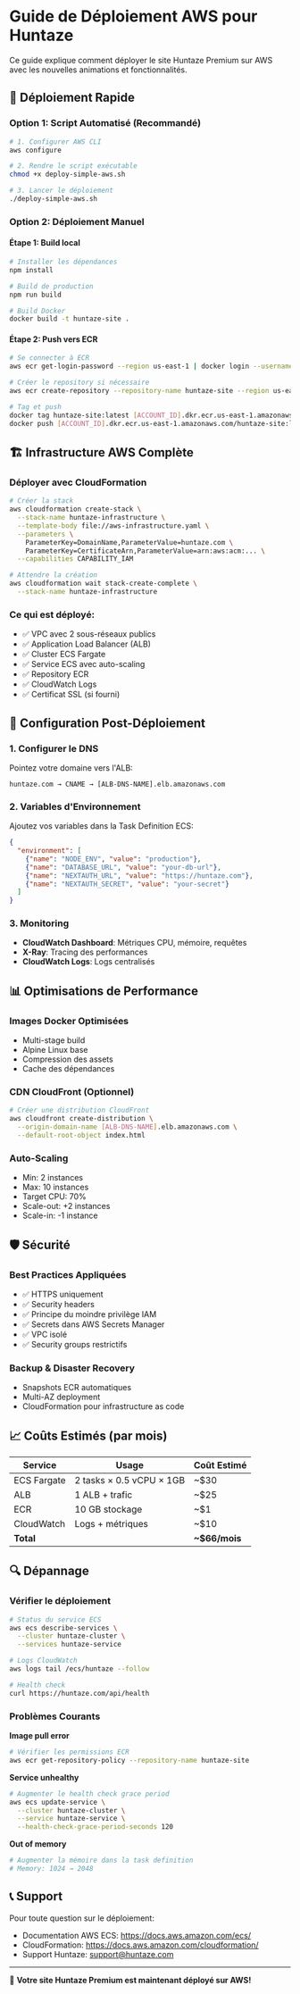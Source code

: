 # Guide de Déploiement AWS pour Huntaze

Ce guide explique comment déployer le site Huntaze Premium sur AWS avec les nouvelles animations et fonctionnalités.

## 🚀 Déploiement Rapide

### Option 1: Script Automatisé (Recommandé)

```bash
# 1. Configurer AWS CLI
aws configure

# 2. Rendre le script exécutable
chmod +x deploy-simple-aws.sh

# 3. Lancer le déploiement
./deploy-simple-aws.sh
```

### Option 2: Déploiement Manuel

#### Étape 1: Build local
```bash
# Installer les dépendances
npm install

# Build de production
npm run build

# Build Docker
docker build -t huntaze-site .
```

#### Étape 2: Push vers ECR
```bash
# Se connecter à ECR
aws ecr get-login-password --region us-east-1 | docker login --username AWS --password-stdin [ACCOUNT_ID].dkr.ecr.us-east-1.amazonaws.com

# Créer le repository si nécessaire
aws ecr create-repository --repository-name huntaze-site --region us-east-1

# Tag et push
docker tag huntaze-site:latest [ACCOUNT_ID].dkr.ecr.us-east-1.amazonaws.com/huntaze-site:latest
docker push [ACCOUNT_ID].dkr.ecr.us-east-1.amazonaws.com/huntaze-site:latest
```

## 🏗️ Infrastructure AWS Complète

### Déployer avec CloudFormation

```bash
# Créer la stack
aws cloudformation create-stack \
  --stack-name huntaze-infrastructure \
  --template-body file://aws-infrastructure.yaml \
  --parameters \
    ParameterKey=DomainName,ParameterValue=huntaze.com \
    ParameterKey=CertificateArn,ParameterValue=arn:aws:acm:... \
  --capabilities CAPABILITY_IAM

# Attendre la création
aws cloudformation wait stack-create-complete \
  --stack-name huntaze-infrastructure
```

### Ce qui est déployé:
- ✅ VPC avec 2 sous-réseaux publics
- ✅ Application Load Balancer (ALB)
- ✅ Cluster ECS Fargate
- ✅ Service ECS avec auto-scaling
- ✅ Repository ECR
- ✅ CloudWatch Logs
- ✅ Certificat SSL (si fourni)

## 🔧 Configuration Post-Déploiement

### 1. Configurer le DNS

Pointez votre domaine vers l'ALB:
```
huntaze.com → CNAME → [ALB-DNS-NAME].elb.amazonaws.com
```

### 2. Variables d'Environnement

Ajoutez vos variables dans la Task Definition ECS:
```json
{
  "environment": [
    {"name": "NODE_ENV", "value": "production"},
    {"name": "DATABASE_URL", "value": "your-db-url"},
    {"name": "NEXTAUTH_URL", "value": "https://huntaze.com"},
    {"name": "NEXTAUTH_SECRET", "value": "your-secret"}
  ]
}
```

### 3. Monitoring

- **CloudWatch Dashboard**: Métriques CPU, mémoire, requêtes
- **X-Ray**: Tracing des performances
- **CloudWatch Logs**: Logs centralisés

## 📊 Optimisations de Performance

### Images Docker Optimisées
- Multi-stage build
- Alpine Linux base
- Compression des assets
- Cache des dépendances

### CDN CloudFront (Optionnel)
```bash
# Créer une distribution CloudFront
aws cloudfront create-distribution \
  --origin-domain-name [ALB-DNS-NAME].elb.amazonaws.com \
  --default-root-object index.html
```

### Auto-Scaling
- Min: 2 instances
- Max: 10 instances
- Target CPU: 70%
- Scale-out: +2 instances
- Scale-in: -1 instance

## 🛡️ Sécurité

### Best Practices Appliquées
- ✅ HTTPS uniquement
- ✅ Security headers
- ✅ Principe du moindre privilège IAM
- ✅ Secrets dans AWS Secrets Manager
- ✅ VPC isolé
- ✅ Security groups restrictifs

### Backup & Disaster Recovery
- Snapshots ECR automatiques
- Multi-AZ deployment
- CloudFormation pour infrastructure as code

## 📈 Coûts Estimés (par mois)

| Service | Usage | Coût Estimé |
|---------|-------|-------------|
| ECS Fargate | 2 tasks × 0.5 vCPU × 1GB | ~$30 |
| ALB | 1 ALB + trafic | ~$25 |
| ECR | 10 GB stockage | ~$1 |
| CloudWatch | Logs + métriques | ~$10 |
| **Total** | | **~$66/mois** |

## 🔍 Dépannage

### Vérifier le déploiement
```bash
# Status du service ECS
aws ecs describe-services \
  --cluster huntaze-cluster \
  --services huntaze-service

# Logs CloudWatch
aws logs tail /ecs/huntaze --follow

# Health check
curl https://huntaze.com/api/health
```

### Problèmes Courants

**Image pull error**
```bash
# Vérifier les permissions ECR
aws ecr get-repository-policy --repository-name huntaze-site
```

**Service unhealthy**
```bash
# Augmenter le health check grace period
aws ecs update-service \
  --cluster huntaze-cluster \
  --service huntaze-service \
  --health-check-grace-period-seconds 120
```

**Out of memory**
```bash
# Augmenter la mémoire dans la task definition
# Memory: 1024 → 2048
```

## 📞 Support

Pour toute question sur le déploiement:
- Documentation AWS ECS: https://docs.aws.amazon.com/ecs/
- CloudFormation: https://docs.aws.amazon.com/cloudformation/
- Support Huntaze: support@huntaze.com

---

🎉 **Votre site Huntaze Premium est maintenant déployé sur AWS!**